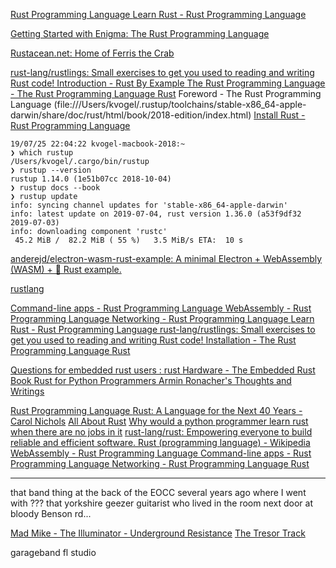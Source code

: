 

[Rust Programming Language ](https://www.rust-lang.org/)
[Learn Rust - Rust Programming Language ](https://www.rust-lang.org/learn)

[Getting Started with Enigma: The Rust Programming Language ](https://blog.enigma.co/getting-started-with-discovery-the-rust-programming-language-4d1e0b06de15)

[Rustacean.net: Home of Ferris the Crab ](https://www.rustacean.net/)


[rust-lang/rustlings: Small exercises to get you used to reading and writing Rust code! ](https://github.com/rust-lang/rustlings/)
[Introduction - Rust By Example ](https://doc.rust-lang.org/stable/rust-by-example/)
[The Rust Programming Language - The Rust Programming Language ](https://doc.rust-lang.org/book/)
[Rust](https://www.youtube.com/channel/UCaYhcUwRBNscFNUKTjgPFiA)
    Foreword - The Rust Programming Language (file:///Users/kvogel/.rustup/toolchains/stable-x86_64-apple-darwin/share/doc/rust/html/book/2018-edition/index.html)
[Install Rust - Rust Programming Language ](https://www.rust-lang.org/tools/install)


```
19/07/25 22:04:22 kvogel-macbook-2018:~ 
❯ which rustup
/Users/kvogel/.cargo/bin/rustup
❯ rustup --version
rustup 1.14.0 (1e51b07cc 2018-10-04)
❯ rustup docs --book
❯ rustup update
info: syncing channel updates for 'stable-x86_64-apple-darwin'
info: latest update on 2019-07-04, rust version 1.36.0 (a53f9df32 2019-07-03)
info: downloading component 'rustc'
 45.2 MiB /  82.2 MiB ( 55 %)   3.5 MiB/s ETA:  10 s                
```

[anderejd/electron-wasm-rust-example: A minimal Electron + WebAssembly (WASM) + 🦀 Rust example. ](https://github.com/anderejd/electron-wasm-rust-example)

[rustlang](https://www.google.com/search?q=rustlang&ie=UTF-8)

[Command-line apps - Rust Programming Language ](https://www.rust-lang.org/what/cli)
[WebAssembly - Rust Programming Language ](https://www.rust-lang.org/what/wasm)
[Networking - Rust Programming Language ](https://www.rust-lang.org/what/networking)
[Learn Rust - Rust Programming Language ](https://www.rust-lang.org/learn)
[rust-lang/rustlings: Small exercises to get you used to reading and writing Rust code! ](https://github.com/rust-lang/rustlings/)
[Installation - The Rust Programming Language ](https://doc.rust-lang.org/book/ch01-01-installation.html)
[Rust](https://www.youtube.com/channel/UCaYhcUwRBNscFNUKTjgPFiA/videos)

[Questions for embedded rust users : rust ](https://www.reddit.com/r/rust/comments/e5h69g/questions_for_embedded_rust_users/)
[Hardware - The Embedded Rust Book ](https://docs.rust-embedded.org/book/intro/hardware.html)
[Rust for Python Programmers  Armin Ronacher's Thoughts and Writings ](https://lucumr.pocoo.org/2015/5/27/rust-for-pythonistas/)



[Rust Programming Language ](https://www.rust-lang.org/)
[Rust: A Language for the Next 40 Years - Carol Nichols](https://www.youtube.com/watch?v=A3AdN7U24iU)
[All About Rust](https://www.youtube.com/watch?v=FYGS2q1bljE)
[Why would a python programmer learn rust when there are no jobs in it](https://www.youtube.com/watch?v=IYLf8lUqR40&t=205s)
[rust-lang/rust: Empowering everyone to build reliable and efficient software. ](https://github.com/rust-lang/rust)
[Rust (programming language) - Wikipedia ](https://en.wikipedia.org/wiki/Rust_(programming_language))
[WebAssembly - Rust Programming Language ](https://www.rust-lang.org/what/wasm)
[Command-line apps - Rust Programming Language ](https://www.rust-lang.org/what/cli)
[Networking - Rust Programming Language ](https://www.rust-lang.org/what/networking)
[Rust](https://www.youtube.com/channel/UCaYhcUwRBNscFNUKTjgPFiA)







---

that band thing at the back of the EOCC several years ago where I went with ???
that yorkshire geezer guitarist who lived in the room next door at bloody Benson rd...

[Mad Mike - The Illuminator - Underground Resistance](https://www.youtube.com/watch?v=Vz0npX_ajzc)
[The Tresor Track](https://www.youtube.com/watch?v=AsNpPukjBvA)

garageband
fl studio
